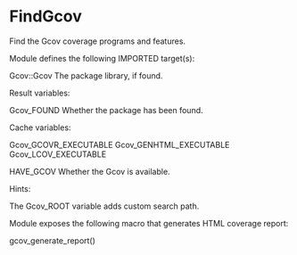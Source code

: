 # FindGcov

Find the Gcov coverage programs and features.

Module defines the following IMPORTED target(s):

  Gcov::Gcov
    The package library, if found.

Result variables:

  Gcov_FOUND
    Whether the package has been found.

Cache variables:

  Gcov_GCOVR_EXECUTABLE
  Gcov_GENHTML_EXECUTABLE
  Gcov_LCOV_EXECUTABLE

  HAVE_GCOV
    Whether the Gcov is available.

Hints:

  The Gcov_ROOT variable adds custom search path.

Module exposes the following macro that generates HTML coverage report:

  gcov_generate_report()
